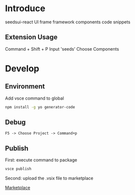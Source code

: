 # Introduce

seedsui-react UI frame framework components code snippets

## Extension Usage

Command + Shift + P
Input 'seeds'
Choose Components

# Develop

## Environment

Add vsce command to global

```bash
npm install -g yo generator-code
```

## Debug

```
F5 -> Choose Project -> Command+p
```

## Publish

First: execute command to package

```bash
vsce publish
```

Second: upload the .vsix file to marketplace

[Marketplace](https://marketplace.visualstudio.com/manage)

